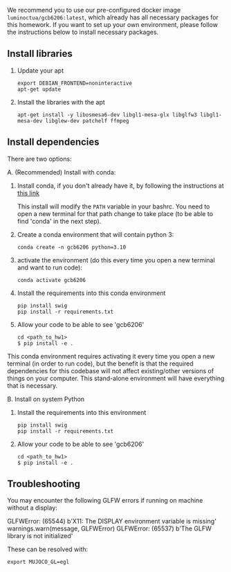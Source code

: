 We recommend you to use our pre-configured docker image `luminoctua/gcb6206:latest`, which already has all necessary packages for this homework.
If you want to set up your own environment, please follow the instructions below to install necessary packages.

## Install libraries

1. Update your apt
	```
	export DEBIAN_FRONTEND=noninteractive
	apt-get update
	```

2. Install the libraries with the apt
	```
	apt-get install -y libosmesa6-dev libgl1-mesa-glx libglfw3 libgl1-mesa-dev libglew-dev patchelf ffmpeg
	```

## Install dependencies

There are two options:

A. (Recommended) Install with conda:

1. Install conda, if you don't already have it, by following the instructions at [this link](https://docs.conda.io/projects/conda/en/latest/user-guide/install/)

	This install will modify the `PATH` variable in your bashrc.
	You need to open a new terminal for that path change to take place (to be able to find 'conda' in the next step).

2. Create a conda environment that will contain python 3:
	```
	conda create -n gcb6206 python=3.10
	```
3. activate the environment (do this every time you open a new terminal and want to run code):
	```
	conda activate gcb6206
	```
4. Install the requirements into this conda environment
	```
	pip install swig
	pip install -r requirements.txt
	```
5. Allow your code to be able to see 'gcb6206'
	```
	cd <path_to_hw1>
	$ pip install -e .
	```

This conda environment requires activating it every time you open a new terminal (in order to run code), but the benefit is that the required dependencies for this codebase will not affect existing/other versions of things on your computer. This stand-alone environment will have everything that is necessary.


B. Install on system Python

1. Install the requirements into this environment
	```
	pip install swig
	pip install -r requirements.txt
	```

2. Allow your code to be able to see 'gcb6206'
	```
	cd <path_to_hw1>
	$ pip install -e .
	```

## Troubleshooting

You may encounter the following GLFW errors if running on machine without a display:

GLFWError: (65544) b'X11: The DISPLAY environment variable is missing'
  warnings.warn(message, GLFWError)
GLFWError: (65537) b'The GLFW library is not initialized'

These can be resolved with:
```
export MUJOCO_GL=egl
```

